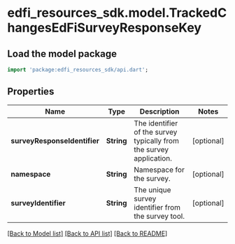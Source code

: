 # edfi_resources_sdk.model.TrackedChangesEdFiSurveyResponseKey

## Load the model package
```dart
import 'package:edfi_resources_sdk/api.dart';
```

## Properties
Name | Type | Description | Notes
------------ | ------------- | ------------- | -------------
**surveyResponseIdentifier** | **String** | The identifier of the survey typically from the survey application. | [optional] 
**namespace** | **String** | Namespace for the survey. | [optional] 
**surveyIdentifier** | **String** | The unique survey identifier from the survey tool. | [optional] 

[[Back to Model list]](../README.md#documentation-for-models) [[Back to API list]](../README.md#documentation-for-api-endpoints) [[Back to README]](../README.md)


